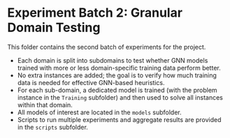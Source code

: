 # Experiment Batch 2: Granular Domain Testing

This folder contains the second batch of experiments for the project.

- Each domain is split into subdomains to test whether GNN models trained with more or less domain-specific training data perform better.
- No extra instances are added; the goal is to verify how much training data is needed for effective GNN-based heuristics.
- For each sub-domain, a dedicated model is trained (with the problem instance in the `Training` subfolder) and then used to solve all instances within that domain.
- All models of interest are located in the `models` subfolder.
- Scripts to run multiple experiments and aggregate results are provided in the `scripts` subfolder.